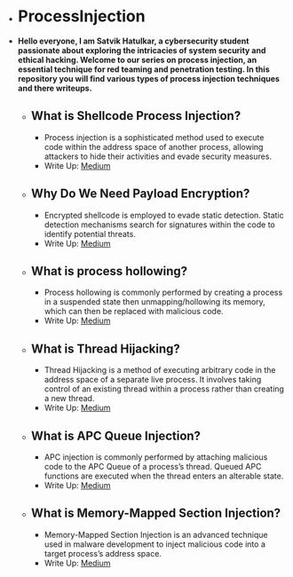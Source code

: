 - # ProcessInjection
- **Hello everyone, I am Satvik Hatulkar, a cybersecurity student passionate about exploring the intricacies of system security and ethical hacking. Welcome to our series on process injection, an essential technique for red teaming and penetration testing. In this repository you will find various types of process injection techniques and there writeups.**
    - ## What is Shellcode Process Injection?
        - Process injection is a sophisticated method used to execute code within the address space of another process, allowing attackers to hide their activities and evade security measures.
        - Write Up: [Medium](https://medium.com/@satvikhatulkar/process-injection-unveiled-methods-and-mitigation-part-1-820d1b9415f6)
    - ## Why Do We Need Payload Encryption?
        - Encrypted shellcode is employed to evade static detection. Static detection mechanisms search for signatures within the code to identify potential threats.
        - Write Up: [Medium](https://medium.com/@satvikhatulkar/payload-encryption-methods-and-mitigation-malware-development-part-2-60a437567d5e)
    - ## What is process hollowing?
        - Process hollowing is commonly performed by creating a process in a suspended state then unmapping/hollowing its memory, which can then be replaced with malicious code.
        - Write Up: [Medium](https://medium.com/@satvikhatulkar/process-hollowing-methods-and-mitigation-malware-development-part-3-51249dea08dd)
    - ## What is Thread Hijacking?
        - Thread Hijacking is a method of executing arbitrary code in the address space of a separate live process. It involves taking control of an existing thread within a process rather than creating a new thread.
        - Write Up: [Medium](https://medium.com/@satvikhatulkar/thread-hijacking-methods-and-mitigation-malware-development-part-4-8f539f9c1a2e)
    - ## What is APC Queue Injection?
        - APC injection is commonly performed by attaching malicious code to the APC Queue of a process’s thread. Queued APC functions are executed when the thread enters an alterable state.
        - Write Up: [Medium](https://medium.com/@satvikhatulkar/apc-queue-injection-methods-and-mitigation-malware-development-part-5-76ce9c667f7e)
    - ## What is Memory-Mapped Section Injection?
        - Memory-Mapped Section Injection is an advanced technique used in malware development to inject malicious code into a target process’s address space.
        - Write Up: [Medium](https://medium.com/@satvikhatulkar/memory-mapped-section-injection-methods-and-mitigation-malware-development-part-6-4486b1d2c6cc)
